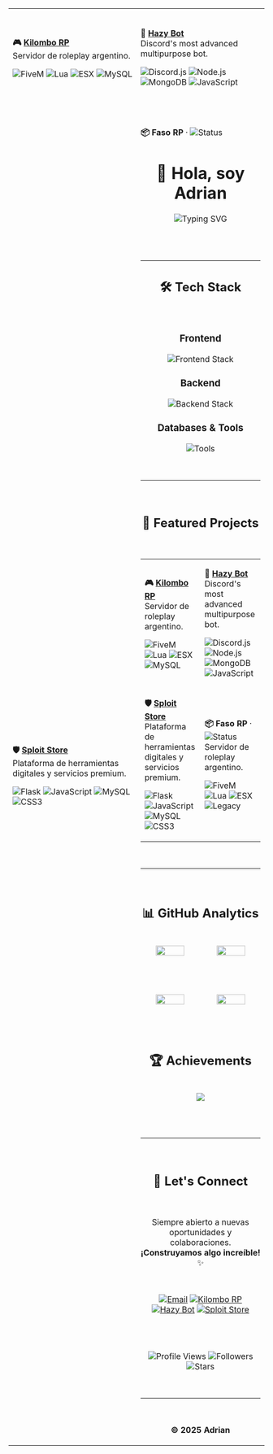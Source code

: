 <table>
<tr>
<td width="50%">
<br>

**🎮 [Kilombo RP](https://kilomborp.net)**  
Servidor de roleplay argentino.

![FiveM](https://img.shields.io/badge/FiveM-000?style=flat&logo=fivem&logoColor=white)
![Lua](https://img.shields.io/badge/Lua-000?style=flat&logo=lua&logoColor=white)
![ESX](https://img.shields.io/badge/ESX-000?style=flat)
![MySQL](https://img.shields.io/badge/MySQL-000?style=flat&logo=mysql&logoColor=white)

<br>

</td>
<td width="50%">
<br>

**🤖 [Hazy Bot](https://hazybot.net)**  
Discord's most advanced multipurpose bot.

![Discord.js](https://img.shields.io/badge/Discord.js-000?style=flat&logo=discord&logoColor=white)
![Node.js](https://img.shields.io/badge/Node.js-000?style=flat&logo=node.js&logoColor=white)
![MongoDB](https://img.shields.io/badge/MongoDB-000?style=flat&logo=mongodb&logoColor=white)
![JavaScript](https://img.shields.io/badge/JavaScript-000?style=flat&logo=javascript&logoColor=white)

<br>

</td>
</tr>
<tr>
<td width="50%">
<br>

**🛡️ [Sploit Store](https://sploit.store)**  
Plataforma de herramientas digitales y servicios premium.

![Flask](https://img.shields.io/badge/Flask-000?style=flat&logo=flask&logoColor=white)
![JavaScript](https://img.shields.io/badge/JavaScript-000?style=flat&logo=javascript&logoColor=white)
![MySQL](https://img.shields.io/badge/MySQL-000?style=flat&logo=mysql&logoColor=white)
![CSS3](https://img.shields.io/badge/CSS3-000?style=flat&logo=css3&logoColor=white)

<br>

</td>
<td width="50%">
<br>

**📦 Faso RP** · ![Status](https://img.shields.io/badge/Cerrado-grey?style=flat)  <div align="center">

# 👋 Hola, soy Adrian

<img src="https://readme-typing-svg.herokuapp.com?font=Inter&weight=600&size=24&duration=3000&pause=1000&color=000000&center=true&vCenter=true&width=600&lines=💻+Full+Stack+Developer;🎮+FiveM+%26+Discord+Specialist;🚀+Building+Digital+Solutions;📍+Based+in+Chicago%2C+Illinois" alt="Typing SVG" />

<br><br>

---

## 🛠️ Tech Stack

<br>

### Frontend

<p>
<img src="https://skillicons.dev/icons?i=js,react,html,css&theme=light" alt="Frontend Stack" />
</p>

### Backend

<p>
<img src="https://skillicons.dev/icons?i=nodejs,python,cpp,lua&theme=light" alt="Backend Stack" />
</p>

### Databases & Tools

<p>
<img src="https://skillicons.dev/icons?i=mysql,mongodb,git,docker,flask&theme=light" alt="Tools" />
</p>

<br>

---

<br>

## 💼 Featured Projects

<br>

<table>
<tr>
<td width="50%">

**🎮 [Kilombo RP](https://kilomborp.net)**  
Servidor de roleplay argentino.

![FiveM](https://img.shields.io/badge/FiveM-000?style=flat&logo=fivem&logoColor=white)
![Lua](https://img.shields.io/badge/Lua-000?style=flat&logo=lua&logoColor=white)
![ESX](https://img.shields.io/badge/ESX-000?style=flat)
![MySQL](https://img.shields.io/badge/MySQL-000?style=flat&logo=mysql&logoColor=white)

</td>
<td width="50%">

**🤖 [Hazy Bot](https://hazybot.net)**  
Discord's most advanced multipurpose bot.

![Discord.js](https://img.shields.io/badge/Discord.js-000?style=flat&logo=discord&logoColor=white)
![Node.js](https://img.shields.io/badge/Node.js-000?style=flat&logo=node.js&logoColor=white)
![MongoDB](https://img.shields.io/badge/MongoDB-000?style=flat&logo=mongodb&logoColor=white)
![JavaScript](https://img.shields.io/badge/JavaScript-000?style=flat&logo=javascript&logoColor=white)

</td>
</tr>
<tr>
<td width="50%">

**🛡️ [Sploit Store](https://sploit.store)**  
Plataforma de herramientas digitales y servicios premium.

![Flask](https://img.shields.io/badge/Flask-000?style=flat&logo=flask&logoColor=white)
![JavaScript](https://img.shields.io/badge/JavaScript-000?style=flat&logo=javascript&logoColor=white)
![MySQL](https://img.shields.io/badge/MySQL-000?style=flat&logo=mysql&logoColor=white)
![CSS3](https://img.shields.io/badge/CSS3-000?style=flat&logo=css3&logoColor=white)

</td>
<td width="50%">

**📦 Faso RP** · ![Status](https://img.shields.io/badge/Cerrado-grey?style=flat)  
Servidor de roleplay argentino.

![FiveM](https://img.shields.io/badge/FiveM-000?style=flat&logo=fivem&logoColor=white)
![Lua](https://img.shields.io/badge/Lua-000?style=flat&logo=lua&logoColor=white)
![ESX](https://img.shields.io/badge/ESX-000?style=flat)
![Legacy](https://img.shields.io/badge/Legado-000?style=flat)

</td>
</tr>
</table>

</div>

<div align="center">

<br>

---

<br>

## 📊 GitHub Analytics

<br>

<img width="49%" src="https://github-readme-stats.vercel.app/api?username=4drixn&show_icons=true&theme=default&title_color=000000&icon_color=000000&text_color=666666&bg_color=ffffff&hide_border=true&include_all_commits=true&count_private=true&custom_title=GitHub+Stats" />
<img width="49%" src="https://github-readme-streak-stats.herokuapp.com/?user=4drixn&theme=default&ring=000000&fire=000000&currStreakLabel=000000&background=ffffff&hide_border=true&stroke=666666&currStreakNum=000000&sideNums=000000&sideLabels=666666&dates=666666" />

<br><br>

<img width="49%" src="https://github-readme-stats.vercel.app/api/top-langs/?username=4drixn&layout=compact&theme=default&title_color=000000&text_color=666666&bg_color=ffffff&hide_border=true&langs_count=8&custom_title=Most+Used+Languages" />
<img width="49%" src="https://github-readme-activity-graph.vercel.app/graph?username=4drixn&bg_color=ffffff&color=000000&line=000000&point=666666&area=true&hide_border=true&custom_title=Contribution+Graph" />

<br><br>

## 🏆 Achievements

<br>

<img src="https://github-profile-trophy.vercel.app/?username=4drixn&theme=flat&no-frame=true&no-bg=true&column=7&margin-w=10&margin-h=10&title=MultiLanguage,Commits,Repositories,Stars,Followers,PullRequest,Issues" />

<br><br>

---

<br>

## 🤝 Let's Connect

<br>

Siempre abierto a nuevas oportunidades y colaboraciones. **¡Construyamos algo increíble!** ✨

<br>

[![Email](https://img.shields.io/badge/📧_adrian@fasorp.com-000000?style=for-the-badge&logo=gmail&logoColor=white)](mailto:adrian@fasorp.com)
[![Kilombo RP](https://img.shields.io/badge/🎮_Kilombo_RP-000000?style=for-the-badge)](https://kilomborp.net)
[![Hazy Bot](https://img.shields.io/badge/🤖_Hazy_Bot-000000?style=for-the-badge)](https://hazybot.net)
[![Sploit Store](https://img.shields.io/badge/🛡️_Sploit_Store-000000?style=for-the-badge)](https://sploit.store)

<br><br>

![Profile Views](https://komarev.com/ghpvc/?username=4drixn&style=flat-square&color=000000&label=Profile+Views)
![Followers](https://img.shields.io/github/followers/4drixn?style=flat-square&color=000000&labelColor=f0f0f0&logo=github&label=Followers)
![Stars](https://img.shields.io/github/stars/4drixn?style=flat-square&color=000000&labelColor=f0f0f0&logo=github&label=Total+Stars)

<br>

---

<br>

**© 2025 Adrian**

</div>

